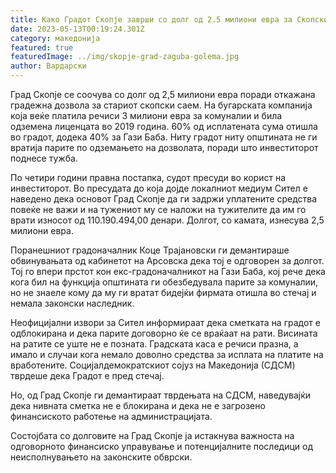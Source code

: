 ```yaml
---
title: Како Градот Скопје заврши со долг од 2.5 милиони евра за Скопски Саем?
date: 2023-05-13T00:19:24.301Z
category: македонија
featured: true
featuredImage: ../img/skopje-grad-zaguba-golema.jpg
author: Вардарски
---
```

Град Скопје се соочува со долг од 2,5 милиони евра поради откажана градежна дозвола за стариот скопски саем. На бугарската компанија која веќе платила речиси 3 милиони евра за комуналии и била одземена лиценцата во 2019 година. 60% од исплатената сума отишла во градот, додека 40% за Гази Баба. Ниту градот ниту општината не ги вратија парите по одземањето на дозволата, поради што инвеститорот поднесе тужба.

По четири години правна постапка, судот пресуди во корист на инвеститорот. Во пресудата до која дојде локалниот медиум Сител е наведено дека основот Град Скопје да ги задржи уплатените средства повеќе не важи и на тужениот му се наложи на тужителите да им го врати износот од 110.190.494,00 денари. Долгот, со камата, изнесува 2,5 милиони евра.

Поранешниот градоначалник Коце Трајановски ги демантираше обвинувањата од кабинетот на Арсовска дека тој е одговорен за долгот. Тој го впери прстот кон екс-градоначалникот на Гази Баба, кој рече дека кога бил на функција општината ги обезбедувала парите за комуналии, но не знаеле кому да му ги вратат бидејќи фирмата отишла во стечај и немала законски наследник.

Неофицијални извори за Сител информираат дека сметката на градот е одблокирана и дека парите договорно ќе се враќаат на рати. Висината на ратите се уште не е позната. Градската каса е речиси празна, а имало и случаи кога немало доволно средства за исплата на платите на вработените. Социјалдемократскиот сојуз на Македонија (СДСМ) тврдеше дека Градот е пред стечај.

Но, од Град Скопје ги демантираат тврдењата на СДСМ, наведувајќи дека нивната сметка не е блокирана и дека не е загрозено финансиското работење на администрацијата.

Состојбата со долговите на Град Скопје ја истакнува важноста на одговорното финансиско управување и потенцијалните последици од неисполнувањето на законските обврски.